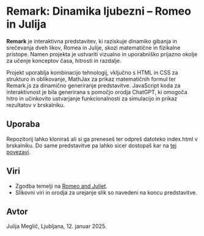 # Remark: Dinamika ljubezni – Romeo in Julija

**Remark** je interaktivna predstavitev, ki raziskuje dinamiko gibanja in srečevanja dveh likov, Romea in Julije, skozi matematične in fizikalne pristope. Namen projekta je ustvariti vizualno in uporabniško prijazno okolje za učenje konceptov časa, hitrosti in razdalje.

Projekt uporablja kombinacijo tehnologij, vključno s HTML in CSS za strukturo in oblikovanje, MathJax za prikaz matematičnih formul ter Remark.js za dinamično generiranje predstavitve. JavaScript koda za interaktivnost je bila generirana s pomočjo orodja ChatGPT, ki omogoča hitro in učinkovito ustvarjanje funkcionalnosti za simulacijo in prikaz rezultatov v brskalniku.

## Uporaba
Repozitorij lahko kloniraš ali si ga preneseš ter odpreš datoteko index.html v brskalniku. Do same predstavitve pa lahko sicer dostopaš kar na [tej povezavi](https://meglicka.github.io/Remark/#1).

## Viri
- Zgodba temelji na [Romeo and Juliet](https://datagenetics.com/blog/march42021/index.html).
- Slikovni viri in orodja za urejanje slik so navedeni na koncu predstavitve.

## Avtor
Julija Meglič, Ljubljana, 12. januar 2025.

